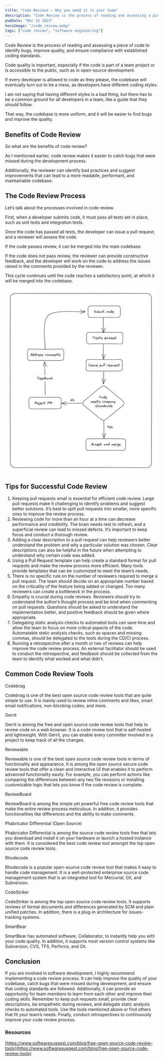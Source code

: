 ```yaml
---
title: "Code Reviews — Why you need it in your team"
description: "Code Review is the process of reading and assessing a piece of code to identify bugs, improve quality, and ensure compliance with established coding standards. Code quality is important, especially…"
pubDate: "Mar 31 2023"
heroImage: "/code_review.webp"
tags: ["code review", "software engineering"]
---
```


Code Review is the process of reading and assessing a piece of code to identify bugs, improve quality, and ensure compliance with established coding standards.

Code quality is important, especially if the code is part of a team project or is accessible to the public, such as in open-source development.

If every developer is allowed to code as they please, the codebase will eventually turn out to be a mess, as developers have different coding styles.

I am not saying that having different styles is a bad thing, but there has to be a common ground for all developers in a team, like a guide that they should follow.

That way, the codebase is more uniform, and it will be easier to find bugs and improve the quality.

## Benefits of Code Review

So what are the benefits of code review?

As I mentioned earlier, code review makes it easier to catch bugs that were missed during the development process.

Additionally, the reviewer can identify bad practices and suggest improvements that can lead to a more readable, performant, and maintainable codebase.

## The Code Review Process

Let’s talk about the processes involved in code review.

First, when a developer submits code, it must pass all tests set in place, such as unit tests and integration tests.

Once the code has passed all tests, the developer can issue a pull request, and a reviewer will assess the code.

If the code passes review, it can be merged into the main codebase.

If the code does not pass review, the reviewer can provide constructive feedback, and the developer will work on the code to address the issues raised in the comments provided by the reviewer.

This cycle continues until the code reaches a satisfactory point, at which it will be merged into the codebase.

![Code Review Process](../assets/code_review_process.webp)

## Tips for Successful Code Review

1. Keeping pull requests small is essential for efficient code review. Large pull requests make it challenging to identify problems and suggest better solutions. It’s best to split pull requests into smaller, more specific ones to improve the review process.
2. Reviewing code for more than an hour at a time can decrease performance and credibility. The brain needs rest to refresh, and a superficial review can lead to missed defects. It’s important to keep focus and conduct a thorough review.
3. Adding a clear description to a pull request can help reviewers better understand the problem and why a particular solution was chosen. Clear descriptions can also be helpful in the future when attempting to understand why certain code was added.
4. Using a Pull Request template can help create a standard format for pull requests and make the review process more efficient. Many tools provide templates that can be customized to meet the team’s needs.
5. There is no specific rule on the number of reviewers required to merge a pull request. The team should decide on an appropriate number based on the criticality of the feature being added or changed. Too many reviewers can create a bottleneck in the process.
6. Empathy is crucial during code reviews. Reviewers should try to understand the author’s thought process and be kind when commenting on pull requests. Questions should be asked to understand the implementation better, and positive feedback should be given where appropriate.
7. Delegating static analysis checks to automated tools can save time and allow the team to focus on more critical aspects of the code. Automatable static analysis checks, such as spaces and missing commas, should be delegated to the tools during the CD/CI process.
8. Running a retrospective after a month or two of reviews can help improve the code review process. An external facilitator should be used to conduct the retrospective, and feedback should be collected from the team to identify what worked and what didn’t.

## Common Code Review Tools

Codebrag

Codebrag is one of the best open source code review tools that are quite simple to use. It is mainly used to review inline comments and likes, smart email notifications, non-blocking codes, and more.

Gerrit

Gerrit is among the free and open source code review tools that help to review code on a web browser. It is a code review tool that is self-hosted and lightweight. With Gerrit, you can enable every committer involved in a project to keep track of all the changes.

Reviewable

Reviewable is one of the best open source code review tools in terms of functionality and appearance. It is among the open source secure code review tools that offer a clean and interactive UI that enables it to perform advanced functionality easily. For example, you can perform actions like comparing the differences between any two file revisions or installing customizable logic that lets you know if the code review is complete.

ReviewBoard

ReviewBoard is among the simple yet powerful free code review tools that make the entire review process meticulous. In addition, it provides functionalities like differences and the ability to make comments.

Phabricator Differential (Open Source)

Phabricator Differential is among the source code review tools free that lets you download and install it on your hardware or launch a hosted instance with them. It is considered the best code review tool amongst the top open source code review tools.

Rhodecode

Rhodecode is a popular open-source code review tool that makes it easy to handle code management. It is a well-protected enterprise source code management system that is an integrated tool for Mercurial, Git, and Subversion.

CodeStriker

CodeStriker is among the top open source code review tools. It supports reviews of formal documents and differences generated by SCM and plain unified patches. In addition, there is a plug-in architecture for issues-tracking systems.

SmartBear

SmartBear has automated software, Collaborator, to instantly help you with your code quality. In addition, it supports most version control systems like Subversion, CVS, TFS, Perforce, and Git.

## Conclusion

If you are involved in software development, I highly recommend implementing a code review process. It can help improve the quality of your codebase, catch bugs that were missed during development, and ensure that coding standards are followed. Additionally, it can provide an opportunity for team members to learn from each other and improve their coding skills. Remember to keep pull requests small, provide clear descriptions, be empathetic during reviews, and delegate static analysis checks to automated tools. Use the tools mentioned above or find others that fit your team’s needs. Finally, conduct retrospectives to continuously improve your code review process.

### Resources

[https://www.softwaresuggest.com/blog/free-open-source-code-review-tools](https://www.softwaresuggest.com/blog/free-open-source-code-review-tools)
